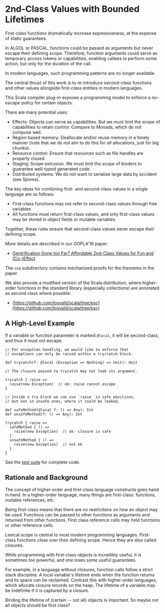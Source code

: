2nd-Class Values with Bounded Lifetimes
=======================================

First-class functions dramatically increase expressiveness,
at the expense of static guarantees.

In ALGOL or PASCAL, functions could be passed as arguments
but never escape their defining scope. 
Therefore, function arguments could serve as temporary access
tokens or capabilities, enabling callees to perform some 
action, but only for the duration of the call.

In modern languages, such programming patterns are 
no longer available.

The central thrust of this work is to re-introduce 
second-class functions and other values alongside 
first-class entities in modern languages. 

This Scala compiler plug-in exposes a programming model to 
enforce a _no-escape_ policy for certain objects.

There are many potential uses:

- Effects: 
    Objects can serve as capabilities. But we must limit the scope of capabilities to retain control. Compare to Monads, which do not compose well. 
- Region based memory:
    Deallocate and/or reuse memory in a timely manner (note that we do not aim to do this for _all_ allocations, just for big chunks).
- Resource control:
    Ensure that resources such as file handles are properly closed.
- Staging:
    Scope extrusion. We must limit the scope of binders to guarantee well-typed generated code.
- Distributed systems:
    We do not want to serialize large data by accident (see Spores).

The key ideas for combining first- and second-class values in a single language are as follows:

- First-class functions may not refer to second-class values through free variables
- All functions must return first-class values, and only
  first-class values may be stored in object fields or mutable
  variables 

Together, these rules ensure that second-class values never escape their
defining scope.

More details are described in our OOPLA'16 paper:

- [Gentrification Gone too Far? Affordable 2nd-Class Values for Fun and (Co-)Effect](https://www.cs.purdue.edu/homes/rompf/papers/osvald-oopsla16.pdf)

The `coq` subdirectory contains mechanized proofs for the theorems in the paper.

We also provide a modified version of the Scala distribution, where higher-order functions in the standard library (especially collections) are annotated as second class where possible:

- [https://github.com/losvald/scala/tree/esc](https://github.com/losvald/scala/tree/esc)



A High-Level Example
--------------------

If a variable or function parameter is marked `@local`, it will be second-class, and thus it must not escape.

    // For exception handling, we would like to enforce that
    // exceptions can only be raised within a try/catch block.

    def trycatch(f: @local (Exception => Nothing) => Unit): Unit

    // The closure passed to trycatch may not leak its argument.

    trycatch { raise =>
      raise(new Exception)  // ok: raise cannot escape
    }

    // Inside a try block we can use `raise` in safe positions,
    // but not in unsafe ones, where it could be leaked.

    def safeMethod(@local f: () => Any): Int
    def unsafeMethod(f: () => Any): Int

    trycatch { raise =>
      safeMethod { () =>
        raise(new Exception)  // ok: closure is safe
      }
      unsafeMethod { () =>
        raise(new Exception)  // not ok
      }
    }

See the [test suite](library/src/test/scala/scala/tools/escape) for complete code.


Rationale and Background
------------------------

The concept of higher-order and first-class language constructs goes hand in hand. In a higher-order language, many things are first-class: functions, mutable references, etc.

Being first-class means that there are no restrictions on how an object may be used. Functions can be passed to other functions as arguments and returned from other functions. First class reference cells may hold functions or other reference cells.

Lexical scope is central to most modern programming languages. First-class functions _close over_ their defining scope. Hence they are also called closures.

While programming with first-class objects is incredibly useful, it is sometimes _too_ powerful, and one loses some useful guarantees.

For example, in a language without closures, function calls follow a strict stack discipline. A local variable's lifetime ends when the function returns and its space can be reclaimed. Contrast this with higher-order languages, which allocate closure records on the heap. The lifetime of a variable may be indefinite if it is captured by a closure.

Binding the lifetime of (certain -- not all) objects is important. So maybe not all objects should be first class?
